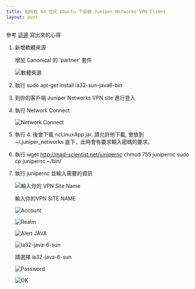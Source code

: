 ```yaml
---
title: 如何在 64 位元 Ubuntu 下安裝 Juniper Networks VPN Client
layout: post
---
```


參考 [這邊](http://devinfee.com/blog/2011/03/22/how-to-juniper-networks-vpn-on-64-bit-ubuntu) 寫出來的心得

1.  新增軟體來源

    增加 Canonical 的 'partner' 套件

    ![軟體來源](http://pic.pimg.tw/manic/1d676ab9f558c6b92ca25f78f6d093d7.png)

2.  執行 sudo apt-get install ia32-sun-java6-bin

3.  到你的客戶端 Juniper Networks VPN site 進行登入

4.  執行 Network Connect

    ![Network Connect](http://pic.pimg.tw/manic/873af0f1d27717f316275b02674de53f.png?v=1304151738)

5.  執行 4. 後會下載 ncLinuxApp.jar, 請允許他下載, 會放到 ~/.juniper\_networks 底下，此時會有要求輸入密碼的要求。

6.  執行
        wget http://mad-scientist.net/junipernc
        chmod 755 junipernc
        sudo cp junipernc ~/bin/

7.  執行 junipernc 並輸入需要的資訊

    ![輸入你的 VPN Site Name](http://pic.pimg.tw/manic/0f7bd31a0640b9b15a91248aba1bedfe.png?v=1304152755)

    輸入你的VPN SITE NAME

    ![Account](http://pic.pimg.tw/manic/6857ac41621de302adca439c46ae059e.png?v=1304152755)

    ![Realm](http://pic.pimg.tw/manic/b5585b7fb3b3a7b6883626427b08230e.png?v=1304152755)

    ![Alert JAVA](http://pic.pimg.tw/manic/ca3e31bb39df878f4d8dbebfd75d5556.png?v=1304152755)

    ![ia32-java-6-sun](http://pic.pimg.tw/manic/53d63a34e8feb65a97a6b1a2d7a07e5f.png?v=1304152755)

    請選擇 ia32-java-6-sun

    ![Password](http://pic.pimg.tw/manic/75fcce2f4a675272afcdef5cf944acd6.png?v=1304152755)

    ![OK](http://pic.pimg.tw/manic/3803f1ee4da0b23f83a960603b55cf84.png?v=1304152755)

